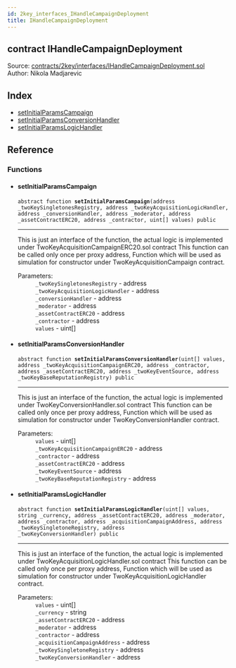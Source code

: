 ```yaml
---
id: 2key_interfaces_IHandleCampaignDeployment
title: IHandleCampaignDeployment
---
```


<div class="contract-doc"><div class="contract"><h2 class="contract-header"><span class="contract-kind">contract</span> IHandleCampaignDeployment</h2><div class="source">Source: <a href="https://github.com/2keynet/web3-alpha/blob/v0.0.3/contracts/2key/interfaces/IHandleCampaignDeployment.sol" target="_blank">contracts/2key/interfaces/IHandleCampaignDeployment.sol</a></div><div class="author">Author: Nikola Madjarevic</div></div><div class="index"><h2>Index</h2><ul><li><a href="2key_interfaces_IHandleCampaignDeployment.html#setInitialParamsCampaign">setInitialParamsCampaign</a></li><li><a href="2key_interfaces_IHandleCampaignDeployment.html#setInitialParamsConversionHandler">setInitialParamsConversionHandler</a></li><li><a href="2key_interfaces_IHandleCampaignDeployment.html#setInitialParamsLogicHandler">setInitialParamsLogicHandler</a></li></ul></div><div class="reference"><h2>Reference</h2><div class="functions"><h3>Functions</h3><ul><li><div class="item function"><span id="setInitialParamsCampaign" class="anchor-marker"></span><h4 class="name">setInitialParamsCampaign</h4><div class="body"><code class="signature"><span>abstract </span>function <strong>setInitialParamsCampaign</strong><span>(address _twoKeySingletonesRegistry, address _twoKeyAcquisitionLogicHandler, address _conversionHandler, address _moderator, address _assetContractERC20, address _contractor, uint[] values) </span><span>public </span></code><hr/><div class="description"><p>This is just an interface of the function, the actual logic is implemented under TwoKeyAcquisitionCampaignERC20.sol contract This function can be called only once per proxy address, Function which will be used as simulation for constructor under TwoKeyAcquisitionCampaign contract.</p></div><dl><dt><span class="label-parameters">Parameters:</span></dt><dd><div><code>_twoKeySingletonesRegistry</code> - address</div><div><code>_twoKeyAcquisitionLogicHandler</code> - address</div><div><code>_conversionHandler</code> - address</div><div><code>_moderator</code> - address</div><div><code>_assetContractERC20</code> - address</div><div><code>_contractor</code> - address</div><div><code>values</code> - uint[]</div></dd></dl></div></div></li><li><div class="item function"><span id="setInitialParamsConversionHandler" class="anchor-marker"></span><h4 class="name">setInitialParamsConversionHandler</h4><div class="body"><code class="signature"><span>abstract </span>function <strong>setInitialParamsConversionHandler</strong><span>(uint[] values, address _twoKeyAcquisitionCampaignERC20, address _contractor, address _assetContractERC20, address _twoKeyEventSource, address _twoKeyBaseReputationRegistry) </span><span>public </span></code><hr/><div class="description"><p>This is just an interface of the function, the actual logic is implemented under TwoKeyConversionHandler.sol contract This function can be called only once per proxy address, Function which will be used as simulation for constructor under TwoKeyConversionHandler contract.</p></div><dl><dt><span class="label-parameters">Parameters:</span></dt><dd><div><code>values</code> - uint[]</div><div><code>_twoKeyAcquisitionCampaignERC20</code> - address</div><div><code>_contractor</code> - address</div><div><code>_assetContractERC20</code> - address</div><div><code>_twoKeyEventSource</code> - address</div><div><code>_twoKeyBaseReputationRegistry</code> - address</div></dd></dl></div></div></li><li><div class="item function"><span id="setInitialParamsLogicHandler" class="anchor-marker"></span><h4 class="name">setInitialParamsLogicHandler</h4><div class="body"><code class="signature"><span>abstract </span>function <strong>setInitialParamsLogicHandler</strong><span>(uint[] values, string _currency, address _assetContractERC20, address _moderator, address _contractor, address _acquisitionCampaignAddress, address _twoKeySingletoneRegistry, address _twoKeyConversionHandler) </span><span>public </span></code><hr/><div class="description"><p>This is just an interface of the function, the actual logic is implemented under TwoKeyAcquisitionLogicHandler.sol contract This function can be called only once per proxy address, Function which will be used as simulation for constructor under TwoKeyAcquisitionLogicHandler contract.</p></div><dl><dt><span class="label-parameters">Parameters:</span></dt><dd><div><code>values</code> - uint[]</div><div><code>_currency</code> - string</div><div><code>_assetContractERC20</code> - address</div><div><code>_moderator</code> - address</div><div><code>_contractor</code> - address</div><div><code>_acquisitionCampaignAddress</code> - address</div><div><code>_twoKeySingletoneRegistry</code> - address</div><div><code>_twoKeyConversionHandler</code> - address</div></dd></dl></div></div></li></ul></div></div></div>
